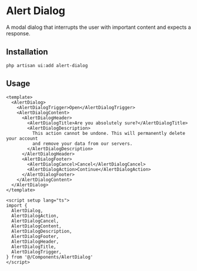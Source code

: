 # Alert Dialog

A modal dialog that interrupts the user with important content and expects a response.

<ComponentSource
  source="components/AlertDialog"
  primitive="https://www.reka-ui.com/docs/components/alert-dialog"
  ui="https://www.shadcn-vue.com/docs/components/alert-dialog.html"
/>

<ComponentPreview name="AlertDialog" />

## Installation

```shell
php artisan ui:add alert-dialog
```

## Usage

```vue
<template>
  <AlertDialog>
    <AlertDialogTrigger>Open</AlertDialogTrigger>
    <AlertDialogContent>
      <AlertDialogHeader>
        <AlertDialogTitle>Are you absolutely sure?</AlertDialogTitle>
        <AlertDialogDescription>
          This action cannot be undone. This will permanently delete your account
          and remove your data from our servers.
        </AlertDialogDescription>
      </AlertDialogHeader>
      <AlertDialogFooter>
        <AlertDialogCancel>Cancel</AlertDialogCancel>
        <AlertDialogAction>Continue</AlertDialogAction>
      </AlertDialogFooter>
    </AlertDialogContent>
  </AlertDialog>
</template>

<script setup lang="ts">
import {
  AlertDialog,
  AlertDialogAction,
  AlertDialogCancel,
  AlertDialogContent,
  AlertDialogDescription,
  AlertDialogFooter,
  AlertDialogHeader,
  AlertDialogTitle,
  AlertDialogTrigger,
} from '@/Components/AlertDialog'
</script>
```

